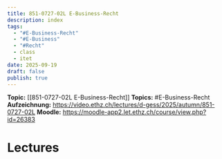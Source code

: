 ```yaml
---
title: 851-0727-02L E-Business-Recht
description: index
tags:
  - "#E-Business-Recht"
  - "#E-Business"
  - "#Recht"
  - class
  - itet
date: 2025-09-19
draft: false
publish: true
---
```

**Topic:** [[851-0727-02L E-Business-Recht]]
**Topics:** #E-Business-Recht 
**Aufzeichnung:** https://video.ethz.ch/lectures/d-gess/2025/autumn/851-0727-02L
**Moodle:** https://moodle-app2.let.ethz.ch/course/view.php?id=26383

# Lectures
